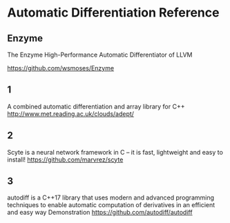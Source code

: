# Automatic Differentiation Reference



## Enzyme
The Enzyme High-Performance Automatic Differentiator of LLVM

https://github.com/wsmoses/Enzyme





## 1

A combined automatic differentiation and array library for C++
http://www.met.reading.ac.uk/clouds/adept/

## 2
Scyte is a neural network framework in C – it is fast, lightweight and easy to install!
https://github.com/marvrez/scyte

## 3
autodiff is a C++17 library that uses modern and advanced programming techniques to enable automatic computation of derivatives in an efficient and easy way Demonstration
https://github.com/autodiff/autodiff

